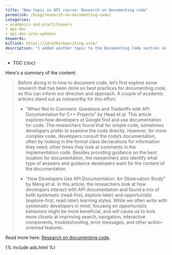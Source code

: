 ```yaml
---
title: "New topic in API course: Research on documenting code"
permalink: /blog/research-on-documenting-code/
categories:
- academics-and-practitioners
- api-doc
- api-doc-site-updates
keywords:
bitlink: https://idratherbewriting.site/
description: "I added another topic to the Documenting Code section in my API documentation course. This new topic is called <a href='/learnapidoc/docapiscode_research_on_documenting_code.html'>Research on documenting code</a> and summarizes/discusses two academic articles on documenting code."
---
```


* TOC
{:toc}

Here's a summary of the content:

> Before diving in to how to document code, let’s first explore some research that has been done on best practices for documenting code, as this can inform our direction and approach. A couple of academic articles stand out as noteworthy for this effort:
>
> * “When Not to Comment: Questions and Tradeoffs with API Documentation for C++ Projects” by Head et al. This article explores how developers at Google find and use documentation for code. The researchers found that for simple code, sometimes developers prefer to examine the code directly. However, for more complex code, developers consult the code’s documentation, often by looking in the formal class declarations for information they need; other times they look at comments in the implementation code. Besides providing guidance on the best location for documentation, the researchers also identify what type of answers and guidance developers want for the content of the documentation.
>
> * “How Developers Use API Documentation: An Observation Study” by Meng et al. In this article, the researchers look at how developers interact with API documentation and found a mix of both systematic (read-first, explore-later) and opportunistic (explore-first, read-later) learning styles. While we often write with systematic developers in mind, focusing on opportunistic behaviors might be more beneficial, and will cause us to look more closely at improving search, navigation, interactive components, troubleshooting, error messages, and other action-oriented features.

Read more here: [Research on documenting code](/learnapidoc/docapiscode_research_on_documenting_code.html).

{% include ads.html %}
